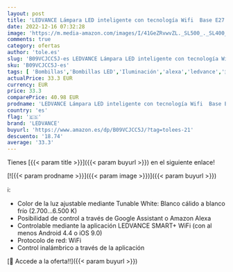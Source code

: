 ```yaml
---
layout: post
title: 'LEDVANCE Lámpara LED inteligente con tecnología Wifi  Base E27  Regulable  Color de la luz cambiable  2700-6500K   Forma de globo  Mate  Controlable con Alexa  Google  App  paquete de 4'
date: 2022-12-16 07:32:28
image: 'https://m.media-amazon.com/images/I/41GeZRvwvZL._SL500_._SL400_.jpg'
comments: true
category: ofertas
author: 'tole.es'
slug: 'B09VCJCC5J-es LEDVANCE Lámpara LED inteligente con tecnología Wifi Base...'
sku: 'B09VCJCC5J-es'
tags: [ 'Bombillas','Bombillas LED','Iluminación','alexa','ledvance','🇪🇸', ]
actualPrice: 33.3 EUR
currency: EUR
price: 33.3
comparePrice: 40.98 EUR
prodname: 'LEDVANCE Lámpara LED inteligente con tecnología Wifi  Base E27  Regulable  Color de la luz cambiable  2700-6500K   Forma de globo  Mate  Controlable con Alexa  Google  App  paquete de 4'
country: 'es'
flag: '🇪🇸'
brand: 'LEDVANCE'
buyurl: 'https://www.amazon.es/dp/B09VCJCC5J/?tag=tolees-21'
descuento: '18.74'
average: '33.3'
---
```


Tienes [{{< param title >}}]({{< param buyurl >}}) en el siguiente enlace!

[![{{< param prodname >}}]({{< param image >}})]({{< param buyurl >}})

ℹ️:

- Color de la luz ajustable mediante Tunable White: Blanco cálido a blanco frío (2.700...6.500 K)
- Posibilidad de control a través de Google Assistant o Amazon Alexa
- Controlable mediante la aplicación LEDVANCE SMART+ WiFi (con al menos Android 4.4 o iOS 9.0)
- Protocolo de red: WiFi
- Control inalámbrico a través de la aplicación

[🛒 Accede a la oferta!!]({{< param buyurl >}})
